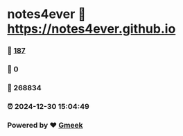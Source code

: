 # notes4ever :link: https://notes4ever.github.io 
### :page_facing_up: [187](https://notes4ever.github.io/tag.html) 
### :speech_balloon: 0 
### :hibiscus: 268834 
### :alarm_clock: 2024-12-30 15:04:49 
### Powered by :heart: [Gmeek](https://github.com/Meekdai/Gmeek)
